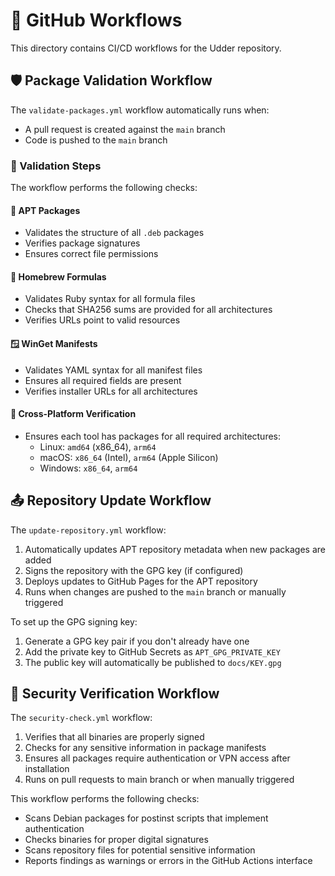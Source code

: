 # 🔄 GitHub Workflows

This directory contains CI/CD workflows for the Udder repository.

## 🛡️ Package Validation Workflow

The `validate-packages.yml` workflow automatically runs when:
- A pull request is created against the `main` branch
- Code is pushed to the `main` branch

### 🧪 Validation Steps

The workflow performs the following checks:

#### 🐧 APT Packages
- Validates the structure of all `.deb` packages
- Verifies package signatures
- Ensures correct file permissions

#### 🍎 Homebrew Formulas
- Validates Ruby syntax for all formula files
- Checks that SHA256 sums are provided for all architectures
- Verifies URLs point to valid resources

#### 🪟 WinGet Manifests
- Validates YAML syntax for all manifest files
- Ensures all required fields are present
- Verifies installer URLs for all architectures

#### 🌉 Cross-Platform Verification
- Ensures each tool has packages for all required architectures:
  - Linux: `amd64` (x86_64), `arm64`
  - macOS: `x86_64` (Intel), `arm64` (Apple Silicon)
  - Windows: `x86_64`, `arm64`

## 📤 Repository Update Workflow

The `update-repository.yml` workflow:
1. Automatically updates APT repository metadata when new packages are added
2. Signs the repository with the GPG key (if configured)
3. Deploys updates to GitHub Pages for the APT repository
4. Runs when changes are pushed to the `main` branch or manually triggered

To set up the GPG signing key:
1. Generate a GPG key pair if you don't already have one
2. Add the private key to GitHub Secrets as `APT_GPG_PRIVATE_KEY`
3. The public key will automatically be published to `docs/KEY.gpg`

## 🔐 Security Verification Workflow

The `security-check.yml` workflow:
1. Verifies that all binaries are properly signed
2. Checks for any sensitive information in package manifests
3. Ensures all packages require authentication or VPN access after installation
4. Runs on pull requests to main branch or when manually triggered

This workflow performs the following checks:
- Scans Debian packages for postinst scripts that implement authentication
- Checks binaries for proper digital signatures
- Scans repository files for potential sensitive information
- Reports findings as warnings or errors in the GitHub Actions interface